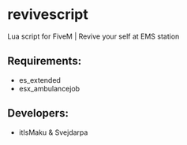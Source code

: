 # revivescript
Lua script for FiveM | Revive your self at EMS station

## Requirements:
- es_extended
- esx_ambulancejob

## Developers:
- itIsMaku & Svejdarpa

